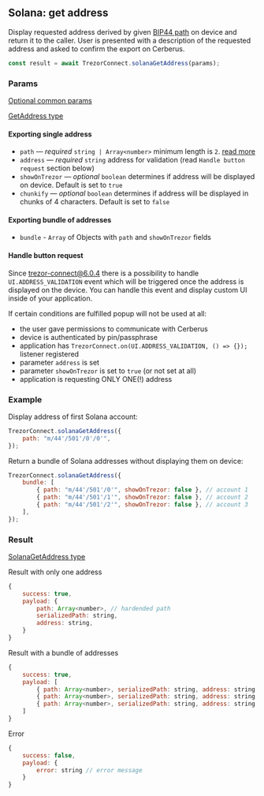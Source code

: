 ## Solana: get address

Display requested address derived by given [BIP44 path](../path.md) on device and return it to the caller. User is presented with a description of the requested address and asked to confirm the export on Cerberus.

```javascript
const result = await TrezorConnect.solanaGetAddress(params);
```

### Params

[Optional common params](commonParams.md)

[GetAddress type](https://github.com/Cerberus-Wallet/cerberus-suite/blob/develop/packages/connect/src/types/params.ts)

#### Exporting single address

-   `path` — _required_ `string | Array<number>` minimum length is `2`. [read more](../path.md)
-   `address` — _required_ `string` address for validation (read `Handle button request` section below)
-   `showOnTrezor` — _optional_ `boolean` determines if address will be displayed on device. Default is set to `true`
-   `chunkify` — _optional_ `boolean` determines if address will be displayed in chunks of 4 characters. Default is set to `false`

#### Exporting bundle of addresses

-   `bundle` - `Array` of Objects with `path` and `showOnTrezor` fields

#### Handle button request

Since trezor-connect@6.0.4 there is a possibility to handle `UI.ADDRESS_VALIDATION` event which will be triggered once the address is displayed on the device.
You can handle this event and display custom UI inside of your application.

If certain conditions are fulfilled popup will not be used at all:

-   the user gave permissions to communicate with Cerberus
-   device is authenticated by pin/passphrase
-   application has `TrezorConnect.on(UI.ADDRESS_VALIDATION, () => {});` listener registered
-   parameter `address` is set
-   parameter `showOnTrezor` is set to `true` (or not set at all)
-   application is requesting ONLY ONE(!) address

### Example

Display address of first Solana account:

```javascript
TrezorConnect.solanaGetAddress({
    path: "m/44'/501'/0'/0'",
});
```

Return a bundle of Solana addresses without displaying them on device:

```javascript
TrezorConnect.solanaGetAddress({
    bundle: [
        { path: "m/44'/501'/0'", showOnTrezor: false }, // account 1
        { path: "m/44'/501'/1'", showOnTrezor: false }, // account 2
        { path: "m/44'/501'/2'", showOnTrezor: false }, // account 3
    ],
});
```

### Result

[SolanaGetAddress type](https://github.com/Cerberus-Wallet/cerberus-suite/blob/develop/packages/connect/src/types/api/solana/index.ts)

Result with only one address

```javascript
{
    success: true,
    payload: {
        path: Array<number>, // hardended path
        serializedPath: string,
        address: string,
    }
}
```

Result with a bundle of addresses

```javascript
{
    success: true,
    payload: [
        { path: Array<number>, serializedPath: string, address: string }, // account 1
        { path: Array<number>, serializedPath: string, address: string }, // account 2
        { path: Array<number>, serializedPath: string, address: string }  // account 3
    ]
}
```

Error

```javascript
{
    success: false,
    payload: {
        error: string // error message
    }
}
```
